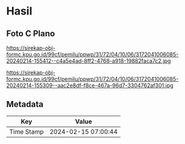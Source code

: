 # Hasil

## Foto C Plano

https://sirekap-obj-formc.kpu.go.id/99cf/pemilu/ppwp/31/72/04/10/06/3172041006085-20240214-155412--c4a5e4ad-8ff2-4768-a918-19882faca7c2.jpg

https://sirekap-obj-formc.kpu.go.id/99cf/pemilu/ppwp/31/72/04/10/06/3172041006085-20240214-155309--aac2e8df-f8ce-467a-96d7-3304762af301.jpg


## Metadata

| Key        | Value               |
| ---------- | ------------------- |
| Time Stamp | 2024-02-15 07:00:44 |



